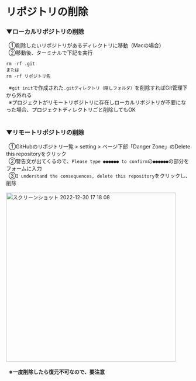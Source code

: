 # リポジトリの削除

### ▼ローカルリポジトリの削除<br>
&ensp;①削除したいリポジトリがあるディレクトリに移動（Macの場合）<br>
&ensp;②移動後、ターミナルで下記を実行<br>
```git
rm -rf .git
または
rm -rf リポジトリ名
```
 
&ensp;※`git init`で作成された`.gitディレクトリ（隠しフォルダ）`を削除すればGit管理下から外れる<br>
&ensp;※プロジェクトがリモートリポジトリに存在しローカルリポジトリが不要になった場合、プロジェクトディレクトリごと削除してもOK<br>
<br>

### ▼リモートリポジトリの削除<br>
&ensp;①GitHubのリポジトリ一覧 > setting > ページ下部「Danger Zone」のDelete this repositoryをクリック<br>
&ensp;②警告文が出てくるので、`Please type ●●●●●● to confirm`の`●●●●●●`の部分をフォームに入力<br>
&ensp;③`I understand the consequences, delete this repository`をクリックし、削除<br>
<br>
<img width="463" alt="スクリーンショット 2022-12-30 17 18 08" src="https://user-images.githubusercontent.com/81621944/210049361-2f62ec10-faaa-474e-8218-1ea19ee81e67.png"><br>
<br>
&ensp;**※一度削除したら復元不可なので、要注意**<br>
<br>
